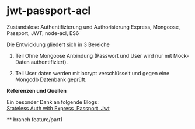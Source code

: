 # jwt-passport-acl

Zustandslose Authentifizierung und Authorisierung 
Express, Mongoose, Passport, JWT, node-acl, ES6 

Die Entwicklung gliedert sich in 3 Bereiche

1. Teil
Ohne Mongoose Anbindung (Passwort und User wird nur mit Mock-Daten authentifiziert).

2. Teil
User daten werden mit bcrypt verschlüsselt und gegen eine Mongodb Datenbank geprüft. 




**Referenzen und Quellen** 

Ein besonder Dank an folgende Blogs:  
[Stateless Auth with Express, Passport, Jwt](https://medium.com/@paul.allies/stateless-auth-with-express-passport-jwt-7a55ffae0a5c)

** branch feature/part1
